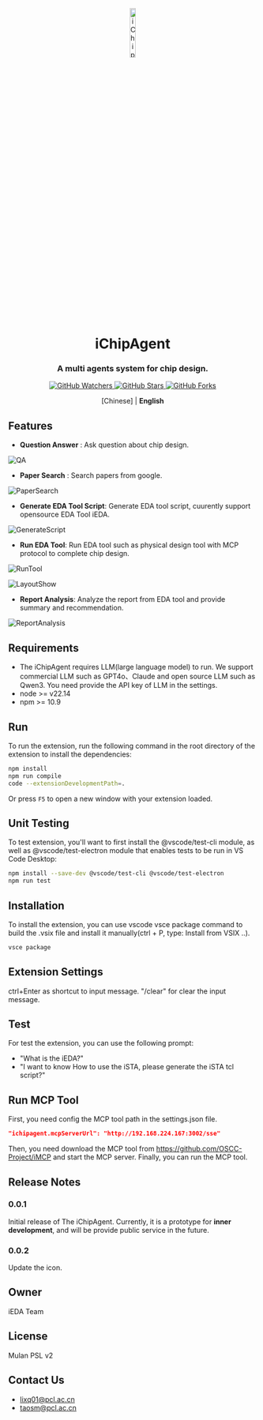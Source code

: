 <div align="center">
<img src="/icon/iCA-wsy.png" width="16%" alt="iChipAgent" />
 <h1>iChipAgent</h1>

<h3> A multi agents system for chip design.</h3>

<p align="center">
    <a title="GitHub Watchers" target="_blank" href="https://github.com/OSCC-Project/iChipAgent/watchers">
        <img alt="GitHub Watchers" src="https://img.shields.io/github/watchers/OSCC-Project/iChipAgent.svg?label=Watchers&style=social" />
    </a>
    <a title="GitHub Stars" target="_blank" href="hhttps://github.com/OSCC-Project/iChipAgent/stargazers">
        <img alt="GitHub Stars" src="https://img.shields.io/github/stars/OSCC-Project/iChipAgent.svg?label=Stars&style=social" />
    </a>
    <a title="GitHub Forks" target="_blank" href="https://github.com/OSCC-Project/iChipAgent/network/members">
        <img alt="GitHub Forks" src="https://img.shields.io/github/forks/OSCC-Project/iChipAgent.svg?label=Forks&style=social" />
    </a>
</p>

[Chinese] | **English**

</div>



## Features

- **Question Answer** : Ask question about chip design.

![QA](./images/QA.png "QA")

- **Paper Search** : Search papers from google.

![PaperSearch](./images/paper-search.png "PaperSearch")

- **Generate EDA Tool Script**: Generate EDA tool script, cuurently support opensource EDA Tool iEDA.

![GenerateScript](./images/generate-script.png "GenerateScript")

- **Run EDA Tool**: Run EDA tool such as physical design tool with MCP protocol to complete chip design.

![RunTool](./images/run-tool.png "RunTool")

![LayoutShow](./images/layout-show.png "LayoutShow")

- **Report Analysis**: Analyze the report from EDA tool and provide summary and recommendation.

![ReportAnalysis](./images/report-analysis.png "ReportAnalysis")



## Requirements

- The iChipAgent requires LLM(large language model) to run. We support commercial LLM such as GPT4o、Claude and open source LLM such as Qwen3. You need provide the API key of LLM in the settings.
- node >= v22.14
- npm >= 10.9

## Run

To run the extension, run the following command in the root directory of the extension to install the dependencies:

```bash
npm install
npm run compile
code --extensionDevelopmentPath=.
```
Or press `F5` to open a new window with your extension loaded.

## Unit Testing

To test extension, you'll want to first install the @vscode/test-cli module, as well as @vscode/test-electron module that enables tests to be run in VS Code Desktop:

```bash
npm install --save-dev @vscode/test-cli @vscode/test-electron
npm run test
```

## Installation

To install the extension, you can use vscode vsce package command to build the .vsix file and install it manually(ctrl + P, type: Install from VSIX ..).

```bash
vsce package
```

## Extension Settings

ctrl+Enter as shortcut to input message.
"/clear" for clear the input message.

## Test 
For test the extension, you can use the following prompt:
- "What is the iEDA?"
- "I want to know How to use the iSTA, please generate the iSTA tcl script?"

## Run MCP Tool
First, you need config the MCP tool path in the settings.json file.
```json
"ichipagent.mcpServerUrl": "http://192.168.224.167:3002/sse"
```
Then, you need download the MCP tool from https://github.com/OSCC-Project/iMCP and start the MCP server.
Finally, you can run the MCP tool.


## Release Notes

### 0.0.1

Initial release of The iChipAgent. Currently, it is a prototype for **inner development**, and will be provide public service in the future.

### 0.0.2

Update the icon.

## Owner
iEDA Team

## License
Mulan PSL v2

## Contact Us
- lixq01@pcl.ac.cn
- taosm@pcl.ac.cn



